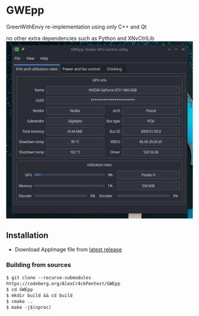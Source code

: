 # GWEpp
GreenWithEnvy re-implementation using only C++ and Qt

no other extra dependencies such as Python and XNvCtrlLib
![UI 1](img/ui1.png)

## Installation
* Download AppImage file from [latest release](https://codeberg.org/AlexCr4ckPentest/GWEpp/releases/latest)


### Building from sources
```
$ git clone --recurse-submodules https://codeberg.org/AlexCr4ckPentest/GWEpp
$ cd GWEpp
$ mkdir build && cd build
$ cmake ..
$ make -j$(nproc)
```
